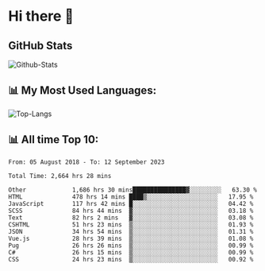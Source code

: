 # Hi there 👋

## GitHub Stats
![Github-Stats](https://github-readme-stats-sigma-five.vercel.app/api?username=ltorson&show_icons=true&theme=radical&count_private=true)

## 📊 My Most Used Languages:
![Top-Langs](https://github-readme-stats-sigma-five.vercel.app/api/top-langs/?username=LTorson&layout=compact&langs_count=10)

## 📊 All time Top 10:
<!--START_SECTION:waka-->

```text
From: 05 August 2018 - To: 12 September 2023

Total Time: 2,664 hrs 28 mins

Other             1,686 hrs 30 mins███████████████▓░░░░░░░░░   63.30 %
HTML              478 hrs 14 mins ████▒░░░░░░░░░░░░░░░░░░░░   17.95 %
JavaScript        117 hrs 42 mins █░░░░░░░░░░░░░░░░░░░░░░░░   04.42 %
SCSS              84 hrs 44 mins  ▓░░░░░░░░░░░░░░░░░░░░░░░░   03.18 %
Text              82 hrs 2 mins   ▓░░░░░░░░░░░░░░░░░░░░░░░░   03.08 %
CSHTML            51 hrs 23 mins  ▒░░░░░░░░░░░░░░░░░░░░░░░░   01.93 %
JSON              34 hrs 54 mins  ▒░░░░░░░░░░░░░░░░░░░░░░░░   01.31 %
Vue.js            28 hrs 39 mins  ▒░░░░░░░░░░░░░░░░░░░░░░░░   01.08 %
Pug               26 hrs 26 mins  ▒░░░░░░░░░░░░░░░░░░░░░░░░   00.99 %
C#                26 hrs 15 mins  ▒░░░░░░░░░░░░░░░░░░░░░░░░   00.99 %
CSS               24 hrs 23 mins  ▒░░░░░░░░░░░░░░░░░░░░░░░░   00.92 %
```

<!--END_SECTION:waka-->
